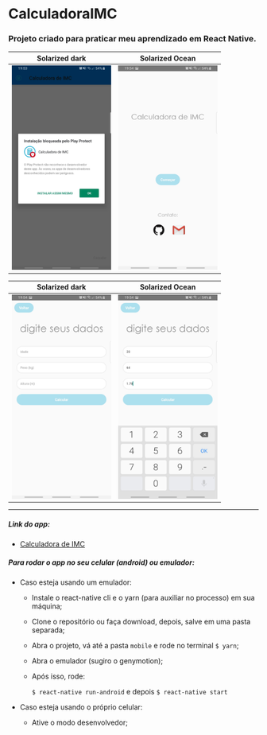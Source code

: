 # CalculadoraIMC

### Projeto criado para praticar meu aprendizado em React Native.

Solarized dark             |  Solarized Ocean           
:-------------------------:|:-------------------------:
<img src="CalculadoraIMC/screenshots/1.jpg" width="200">  |  <img src="CalculadoraIMC/screenshots/2.jpg" width="200">

Solarized dark             |  Solarized Ocean
:-------------------------:|:-------------------------:
<img src="CalculadoraIMC/screenshots/3.jpg" width="200">  |  <img src="CalculadoraIMC/screenshots/4.jpg" width="200">







---

##### Link do app:

  - [Calculadora de IMC](https://drive.google.com/open?id=1XfY17qKEqGMthunQa01_Op86wOZa6kVR)

##### Para rodar o app no seu celular (android) ou emulador:

- Caso esteja usando um emulador:

  - Instale o react-native cli e o yarn (para auxiliar no processo) em sua máquina;
  
  - Clone o repositório ou faça download, depois, salve em uma pasta separada;
  
  - Abra o projeto, vá até a pasta `mobile` e rode no terminal `$ yarn`;
  
  - Abra o emulador (sugiro o genymotion);
  
  - Após isso, rode:
      
      `$ react-native run-android` e depois `$ react-native start`
      
- Caso esteja usando o próprio celular:
  
  - Ative o modo desenvolvedor;
  
